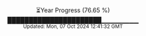 <p align="center">
⏳Year Progress (76.65 %) <br>
██████████████████████▁▁▁▁▁▁▁▁ <br>
<sub>Updated: Mon, 07 Oct 2024 12:41:32 GMT</sub>
</p>

